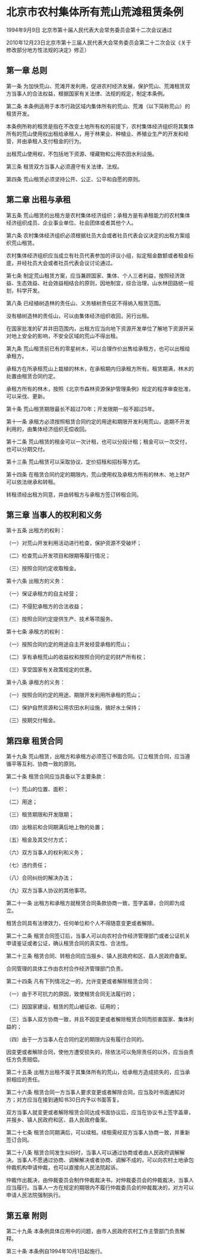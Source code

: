 # 北京市农村集体所有荒山荒滩租赁条例

1994年9月9日 北京市第十届人民代表大会常务委员会第十二次会议通过

2010年12月23日北京市第十三届人民代表大会常务委员会第二十二次会议《关于修改部分地方性法规的决定》修正）

<!-- INFO END -->

## 第一章  总则

第一条 为加快荒山、荒滩开发利用，促进农村经济发展，保护荒山、荒滩租赁双方当事人的合法权益，根据国家有关法律、法规的规定，制定本条例。

第二条 本条例适用于本市行政区域内集体所有的荒山、荒滩（以下简称荒山）的租赁开发。

本条例所称的租赁是指在不改变土地所有权的前提下，农村集体经济组织将其集体所有的荒山使用权出租给承租人，用于林果业、种植业、养殖业生产的开发和经营，并由承租人支付租金的行为。

出租荒山使用权，不包括地下资源、埋藏物和公用农田水利设施。

第三条 租赁双方当事人必须遵守有关法律、法规。

第四条 荒山租赁必须坚持公开、公正、公平和自愿的原则。

## 第二章  出租与承租

第五条 荒山租赁的出租方是农村集体经济组织；承租方是有承租能力的农村集体经济组织成员、企业事业单位、社会团体或者其他个人。

第六条 农村集体经济组织必须根据社员大会或者社员代表会议决定的出租方案组织荒山租赁。

农村集体经济组织应当成立有社员代表参加的评议小组，拟定租金数额或者租金标底，并经社员大会或者社员代表会议讨论通过。

第七条 制定荒山租赁方案，应当兼顾国家、集体、个人三者利益，按照经济效益、生态效益、社会效益相结合的原则，因地制宜，综合治理，山水林田路统一规划，科学开发。

第八条 已经植树造林的责任山、义务植树责任区不得纳入租赁范围。

没有植树造林的责任山，可以由集体经济组织收回，另行出租。

在国家批准的矿井井田范围内，出租方应当向地下资源开发单位了解地下资源开采对地上安全的影响，不安全区域的荒山不得出租。

第九条 荒山租赁前已有的零星树木，可以合理作价出售给承租方，也可以出租给承租方。

承租方在所承租荒山上栽植的林木，在承租期内归承租方所有。租赁期满，林木的处置由租赁合同约定。

承租方所有的林木，按照《北京市森林资源保护管理条例》规定的程序审查批准，可以采伐、更新。

第十条 荒山租赁期限最长不超过70年；开发限期一般不超过5年。

第十一条 承租方必须按照租赁合同约定的用途和期限开发利用荒山，逾期不开发利用的，由集体经济组织无偿收回。

第十二条 荒山租赁的租金可以一次计租，也可以分段计租；租金可以一次交付，也可以分期交付。

第十三条 荒山租赁可以采取协议、定价招租和招标等方式。

第十四条 在租赁合同约定的期限内，荒山使用权及承租方所有的林木、地上财产可以依法继承和转租。

转租须经出租方同意，并由转租方与承租方签订转租合同。

## 第三章  当事人的权利和义务

第十五条 出租方的权利：

（一）对荒山开发利用活动进行检查，保护资源不受破坏；

（二）检查荒山开发项目和限期等履行情况；

（三）按照合同约定收取租金。

第十六条 出租方的义务：

（一）保证承租方的自主经营；

（二）不侵犯承租方的合法收益；

（三）按照合同约定提供生产、技术等项服务。

第十七条 承租方的权利：

（一）按照合同约定的用途自主开发经营承租的荒山；

（二）享有承租荒山的收益权和按照合同约定的财产所有权；

（三）享受国家有关政策规定的优惠。

第十八条 承租方的义务：

（一）按照合同约定的用途、期限开发利用所承租的荒山；

（二）保护自然资源和公用农田水利设施，搞好水土保持；

（三）按期交付租金。

## 第四章  租赁合同

第十九条 荒山租赁，出租方和承租方必须签订书面合同。订立租赁合同，应当遵循平等互利、协商一致的原则。

第二十条 租赁合同应当具备以下主要条款：

（一）荒山的位置、面积；

（二）用途；

（三）租赁期限和开发限期；

（四）出租前和合同期满后地上物的处置；

（五）租金及其交付方式；

（六）双方当事人的权利和义务；

（七）违约责任；

（八）合同纠纷的解决办法；

（九）双方当事人协议的其他事项。

第二十一条 出租方和承租方就租赁合同条款协商一致，签字盖章，合同即为成立。

租赁合同具有法律效力，任何单位和个人不得随意变更或者解除。

第二十二条 租赁合同签订后，当事人可以向农村合作经济管理部门或者公证机关申请鉴证或者公证，确认租赁合同的真实性、合法性。

第二十三条 租赁合同、转租合同应当报乡、镇人民政府和区、县人民政府备案。

合同管理的具体工作由农村合作经济管理部门负责。

第二十四条 凡有下列情况之一的，允许变更或者解除租赁合同：

（一）由于不可抗力的原因，致使租赁合同无法履行的；

（二）因国家建设，租赁的荒山被征收、征用的；

（三）当事人双方协商一致，并且不因变更或者解除租赁合同而损害国家、集体利益的；

（四）由于一方当事人在合同约定的期限内没有履行合同的。

因变更或者解除合同，使他方遭受损失的，除依法可以免除责任的以外，应当由责任方负责赔偿。

第二十五条 出租方出租不属于其集体所有的荒山，给承租方造成损失的，应当承担相应的责任。

第二十六条 租赁合同一方当事人要求变更或者解除合同，应当及时书面通知对方；对方应当在接到通知书30日内予以书面答复。

双方当事人就变更或者解除租赁合同达成书面协议后，应当在协议书上签字盖章，并报乡、镇人民政府和区、县人民政府备案。

第二十七条 租赁合同期满后，可以续租。续租需经双方当事人协商一致，并重新签订合同。

第二十八条 租赁合同发生纠纷时，当事人可以通过协商或者由人民政府调解解决。当事人不愿通过协商、调解解决或者协商、调解不成的，可以向农村土地承包仲裁机构申请仲裁，也可以直接向人民法院起诉。

仲裁作出裁决，由仲裁委员会制作仲裁裁决书。对仲裁委员会的仲裁裁决，当事人应当履行。当事人一方在规定的期限内不履行仲裁委员会的仲裁裁决的，对方可以申请人民法院强制执行。

## 第五章  附则

第二十九条 本条例具体应用中的问题，由市人民政府农村工作主管部门负责解释。

第三十条 本条例自1994年10月1日起施行。

